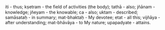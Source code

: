 iti - thus; kṣetram - the ﬁeld of activities (the body); tathā - also; jñānam - knowledge; jñeyam - the knowable; ca - also; uktam - described; samāsataḥ - in summary; mat-bhaktaḥ - My devotee; etat - all this; vijñāya - after understanding; mat-bhāvāya - to My nature; upapadyate - attains.